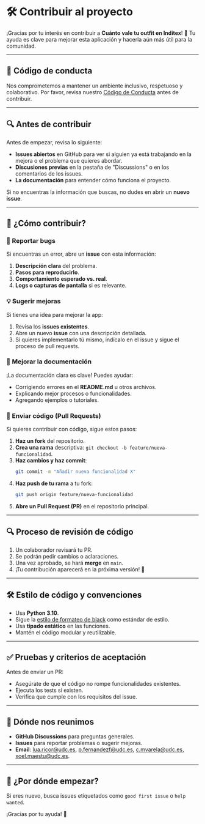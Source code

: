 # 🛠 Contribuir al proyecto

¡Gracias por tu interés en contribuir a **Cuánto vale tu outfit en Inditex**! 🖤
Tu ayuda es clave para mejorar esta aplicación y hacerla aún más útil para la comunidad.

---

## 📜 Código de conducta
Nos comprometemos a mantener un ambiente inclusivo, respetuoso y colaborativo. Por favor, revisa nuestro [Código de Conducta](CODE_OF_CONDUCT.md) antes de contribuir.

---

## 🔍 Antes de contribuir
Antes de empezar, revisa lo siguiente:
- **Issues abiertos** en GitHub para ver si alguien ya está trabajando en la mejora o el problema que quieres abordar.
- **Discusiones previas** en la pestaña de "Discussions" o en los comentarios de los issues.
- **La documentación** para entender cómo funciona el proyecto.

Si no encuentras la información que buscas, no dudes en abrir un **nuevo issue**.

---

## 🚀 ¿Cómo contribuir?
### 🐛 Reportar bugs
Si encuentras un error, abre un **issue** con esta información:
1. **Descripción clara** del problema.
2. **Pasos para reproducirlo**.
3. **Comportamiento esperado vs. real**.
4. **Logs o capturas de pantalla** si es relevante.

### 💡 Sugerir mejoras
Si tienes una idea para mejorar la app:
1. Revisa los **issues existentes**.
2. Abre un nuevo **issue** con una descripción detallada.
3. Si quieres implementarlo tú mismo, indícalo en el issue y sigue el proceso de pull requests.

### 📝 Mejorar la documentación
¡La documentación clara es clave! Puedes ayudar:
- Corrigiendo errores en el **README.md** u otros archivos.
- Explicando mejor procesos o funcionalidades.
- Agregando ejemplos o tutoriales.

### 🔄 Enviar código (Pull Requests)
Si quieres contribuir con código, sigue estos pasos:
1. **Haz un fork** del repositorio.
2. **Crea una rama** descriptiva: `git checkout -b feature/nueva-funcionalidad`.
3. **Haz cambios y haz commit**:
   ```bash
   git commit -m "Añadir nueva funcionalidad X"
   ```
4. **Haz push de tu rama** a tu fork:
   ```bash
   git push origin feature/nueva-funcionalidad
   ```
5. **Abre un Pull Request (PR)** en el repositorio principal.

---

## 🔍 Proceso de revisión de código
1. Un colaborador revisará tu PR.
2. Se podrán pedir cambios o aclaraciones.
3. Una vez aprobado, se hará **merge** en `main`.
4. ¡Tu contribución aparecerá en la próxima versión! 🎉

---

## 🛠 Estilo de código y convenciones
- Usa **Python 3.10**.
- Sigue la [estilo de formateo de black](https://black.readthedocs.io/en/stable/the_black_code_style/index.html) como estándar de estilo.
- Usa **tipado estático** en las funciones.
- Mantén el código modular y reutilizable.

---

## ✅ Pruebas y criterios de aceptación
Antes de enviar un PR:
- Asegúrate de que el código no rompe funcionalidades existentes.
- Ejecuta los tests si existen.
- Verifica que cumple con los requisitos del issue.

---

## 🤝 Dónde nos reunimos
- **GitHub Discussions** para preguntas generales.
- **Issues** para reportar problemas o sugerir mejoras.
- **Email**: [lua.ricor@udc.es](mailto:lua.ricor@udc.es), [p.fernandezf@udc.es](mailto:p.fernandezf@udc.es), [c.mvarela@udc.es](mailto:c.mvarela@udc.es), [xoel.maestu@udc.es](mailto:xoel.maestu@udc.es).

---

## 🌱 ¿Por dónde empezar?
Si eres nuevo, busca issues etiquetados como `good first issue` o `help wanted`.

¡Gracias por tu ayuda! 💙

